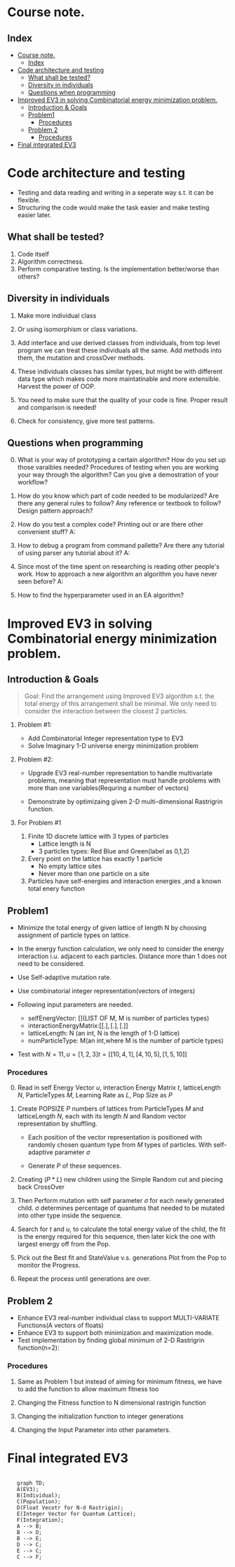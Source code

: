 # Course note.
## Index
- [Course note.](#course-note)
  - [Index](#index)
- [Code architecture and testing](#code-architecture-and-testing)
  - [What shall be tested?](#what-shall-be-tested)
  - [Diversity in individuals](#diversity-in-individuals)
  - [Questions when programming](#questions-when-programming)
- [Improved EV3 in solving Combinatorial energy minimization problem.](#improved-ev3-in-solving-combinatorial-energy-minimization-problem)
  - [Introduction & Goals](#introduction--goals)
  - [Problem1](#problem1)
    - [Procedures](#procedures)
  - [Problem 2](#problem-2)
    - [Procedures](#procedures-1)
- [Final integrated EV3](#final-integrated-ev3)

# Code architecture and testing
- Testing and data reading and writing in a seperate way s.t. it can be flexible.
- Structuring the code would make the task easier and make testing easier later.

## What shall be tested?
1. Code itself
2. Algorithm correctness.
3. Perform comparative testing. Is the implementation better/worse than others?

## Diversity in individuals
1. Make more individual class
2. Or using isomorphism or class variations.
3. Add interface and use derived classes from individuals, from top level program we can treat these individuals all the same. Add methods into them, the mutation and crossOver methods.
4. These individuals classes has similar types, but might be with different data type which makes code more maintatinable and more extensible. Harvest the power of OOP.

5. You need to make sure that the quality of your code is fine. Proper result and comparison is needed!

6. Check for consistency, give more test patterns.

## Questions when programming
0. What is your way of prototyping a certain algorithm? How do you set up those varaibles needed? Procedures of testing when you are working your way through the algorithm? Can you give a demostration of your workflow?

1. How do you know which part of code needed to be modularized? Are there any general rules to follow? Any reference or textbook to follow? Design pattern approach?

2. How do you test a complex code? Printing out or are there other convenient stuff?
A:

4. How to debug a program from command pallette? Are there any tutorial of using parser any tutorial about it?
A:

5. Since most of the time spent on researching is reading other people's work. How to approach a new algorithm an algorithm you have never seen before?
A:

6. How to find the hyperparameter used in an EA algorithm?

# Improved EV3 in solving Combinatorial energy minimization problem.

## Introduction & Goals
>Goal: Find the arrangement using Improved EV3 algorithm s.t. the total energy of this arrangement shall be minimal. We only need to consider the interaction between the closest 2 particles.

1. Problem #1:
   - Add Combinatorial Integer representation type to EV3
   - Solve Imaginary 1-D universe energy minimization problem

2. Problem #2:
   - Upgrade EV3 real-number representation to handle multivariate problems, meaning that representation must handle problems with more than one variables(Requring a number of vectors)

   - Demonstrate by optimizaing given 2-D multi-dimensional Rastrigrin function.

3. For Problem #1
   1. Finite 1D discrete lattice with 3 types of particles
      - Lattice length is N
      - 3 particles types: Red Blue and Green(label as 0,1,2)
   2. Every point on the lattice has exactly 1 particle
      - No empty lattice sites
      - Never more than  one particle on a site
   3. Particles have self-energies and interaction energies ,and a known total enery function

## Problem1
- Minimize the total energy of given lattice of length N by choosing assignment of particle types on lattice.
- In the energy function calculation, we only need to consider the energy interaction i.u. adjacent to each particles. Distance more than 1 does not need to be considered.
- Use Self-adaptive mutation rate.
- Use combinatorial integer representation(vectors of integers)
- Following input parameters are needed.
   - selfEnergVector: [](LIST OF M, M is number of particles types)
   - interactionEnergyMatrix:$[[.],[.],[.]]$
   - latticeLength: N (an int, N is the length of 1-D lattice)
   - numParticleType: M(an int,where M is the number of particle types)

- Test with $N = 11, u=[1,2,3] t = [[10,4,1],[4,10,5],[1,5,10]]$
### Procedures
0. Read in self Energy Vector $u$, interaction Energy Matrix $t$, latticeLength $N$, ParticleTypes $M$, Learning Rate as $L$, Pop Size as $P$

1. Create POPSIZE $P$ numbers of lattices from ParticleTypes $M$ and latticeLength $N$, each with its length $N$ and Random vector representation by shuffling.
   - Each position of the vector representation is positioned with randomly chosen quantum type from $M$ types of particles. With self-adaptive parameter $\sigma$

   - Generate $P$ of these sequences.

2. Creating $(P * L)$ new children using the Simple Random cut and piecing back CrossOver

3. Then Perform mutation with self parameter $\sigma$ for each newly generated child. $\sigma$ determines percentage of quantums that needed to be mutated into other type inside the sequence.

4. Search for $t$ and $u$, to calculate the total energy value of the child, the fit is the energy required for this sequence, then later kick the one with largest energy off from the Pop.

5. Pick out the Best fit and StateValue v.s. generations Plot from the Pop to monitor the Progress.

6. Repeat the process until generations are over.


## Problem 2
- Enhance EV3 real-number individual class to support MULTI-VARIATE Functions(A vectors of floats)
- Enhance EV3 to support both minimization and maximization mode.
- Test implementation by finding global minimum of 2-D Rastrigrin function(n=2):

### Procedures
1. Same as Problem 1 but instead of aiming for minimum fitness, we have to add the function to allow maximum fitness too

2. Changing the Fitness function to N dimensional rastrigin function

3. Changing the initialization function to integer generations

4. Changing the Input Parameter into other parameters.


# Final integrated EV3

```mermaid

   graph TD;
   A(EV3);
   B(Individual);
   C(Population);
   D(Float Vecotr for N-d Rastrigin);
   E(Integer Vector for Quantum Lattice);
   F(Integration);
   A --> B;
   B --> D;
   B --> E;
   D --> C;
   E --> C;
   C --> F;

```
